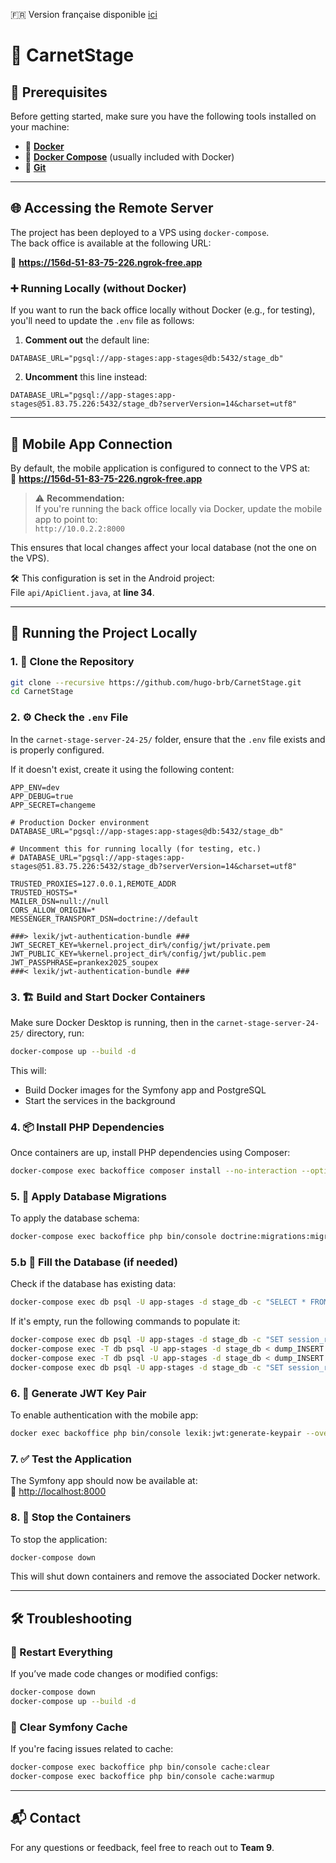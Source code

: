 🇫🇷 Version française disponible [ici](README.md)

# 📘 CarnetStage

## 🚀 Prerequisites

Before getting started, make sure you have the following tools installed on your machine:

- 🐳 [**Docker**](https://www.docker.com/get-started)  
- 🐙 [**Docker Compose**](https://docs.docker.com/compose/install/) (usually included with Docker)  
- 🔧 [**Git**](https://git-scm.com/)

---

## 🌐 Accessing the Remote Server

The project has been deployed to a VPS using `docker-compose`.  
The back office is available at the following URL:

🔗 **https://156d-51-83-75-226.ngrok-free.app**

### ➕ Running Locally (without Docker)

If you want to run the back office locally without Docker (e.g., for testing), you'll need to update the `.env` file as follows:

1. **Comment out** the default line:
```env
DATABASE_URL="pgsql://app-stages:app-stages@db:5432/stage_db"
```

2. **Uncomment** this line instead:
```env
DATABASE_URL="pgsql://app-stages:app-stages@51.83.75.226:5432/stage_db?serverVersion=14&charset=utf8"
```

---

## 📱 Mobile App Connection

By default, the mobile application is configured to connect to the VPS at:  
🔗 **https://156d-51-83-75-226.ngrok-free.app**

> ⚠️ **Recommendation:**  
If you're running the back office locally via Docker, update the mobile app to point to:  
`http://10.0.2.2:8000`

This ensures that local changes affect your local database (not the one on the VPS).

🛠️ This configuration is set in the Android project:  
File `api/ApiClient.java`, at **line 34**.

---

## 🧪 Running the Project Locally

### 1. 📂 Clone the Repository

```bash
git clone --recursive https://github.com/hugo-brb/CarnetStage.git
cd CarnetStage
```

### 2. ⚙️ Check the `.env` File

In the `carnet-stage-server-24-25/` folder, ensure that the `.env` file exists and is properly configured.

If it doesn't exist, create it using the following content:

```env
APP_ENV=dev
APP_DEBUG=true
APP_SECRET=changeme

# Production Docker environment
DATABASE_URL="pgsql://app-stages:app-stages@db:5432/stage_db"

# Uncomment this for running locally (for testing, etc.)
# DATABASE_URL="pgsql://app-stages:app-stages@51.83.75.226:5432/stage_db?serverVersion=14&charset=utf8"

TRUSTED_PROXIES=127.0.0.1,REMOTE_ADDR
TRUSTED_HOSTS=*
MAILER_DSN=null://null
CORS_ALLOW_ORIGIN=*
MESSENGER_TRANSPORT_DSN=doctrine://default

###> lexik/jwt-authentication-bundle ###
JWT_SECRET_KEY=%kernel.project_dir%/config/jwt/private.pem
JWT_PUBLIC_KEY=%kernel.project_dir%/config/jwt/public.pem
JWT_PASSPHRASE=prankex2025_soupex
###< lexik/jwt-authentication-bundle ###
```

### 3. 🏗️ Build and Start Docker Containers

Make sure Docker Desktop is running, then in the `carnet-stage-server-24-25/` directory, run:

```bash
docker-compose up --build -d
```

This will:

- Build Docker images for the Symfony app and PostgreSQL
- Start the services in the background

### 4. 📦 Install PHP Dependencies

Once containers are up, install PHP dependencies using Composer:

```bash
docker-compose exec backoffice composer install --no-interaction --optimize-autoloader
```

### 5. 🧱 Apply Database Migrations

To apply the database schema:

```bash
docker-compose exec backoffice php bin/console doctrine:migrations:migrate --no-interaction
```

### 5.b 🔄 Fill the Database (if needed)

Check if the database has existing data:

```bash
docker-compose exec db psql -U app-stages -d stage_db -c "SELECT * FROM compte_etudiant;"
```

If it's empty, run the following commands to populate it:

```bash
docker-compose exec db psql -U app-stages -d stage_db -c "SET session_replication_role = 'replica';"
docker-compose exec -T db psql -U app-stages -d stage_db < dump_INSERT.sql
docker-compose exec -T db psql -U app-stages -d stage_db < dump_INSERT.sql
docker-compose exec db psql -U app-stages -d stage_db -c "SET session_replication_role = 'origin';"
```

### 6. 🔐 Generate JWT Key Pair

To enable authentication with the mobile app:

```bash
docker exec backoffice php bin/console lexik:jwt:generate-keypair --overwrite
```

### 7. ✅ Test the Application

The Symfony app should now be available at:  
🔗 [http://localhost:8000](http://localhost:8000)

### 8. 🛑 Stop the Containers

To stop the application:

```bash
docker-compose down
```

This will shut down containers and remove the associated Docker network.

---

## 🛠️ Troubleshooting

### 🔁 Restart Everything

If you’ve made code changes or modified configs:

```bash
docker-compose down
docker-compose up --build -d
```

### 🧹 Clear Symfony Cache

If you're facing issues related to cache:

```bash
docker-compose exec backoffice php bin/console cache:clear
docker-compose exec backoffice php bin/console cache:warmup
```

---

## 📬 Contact

For any questions or feedback, feel free to reach out to **Team 9**.
